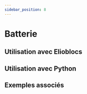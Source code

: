 ```yaml
---
sidebar_position: 8
---
```


# Batterie

## Utilisation avec Elioblocs

## Utilisation avec Python

## Exemples associés
